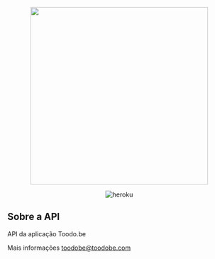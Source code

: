 <p align="center"><img src="https://res.cloudinary.com/thiegocarvalho/image/upload/v1586122769/logo-toodobe_gkqso2.png" width="400"></p>

<p align="center">
<img src="https://heroku-badge.herokuapp.com/?app=toodobe" alt="heroku"></p>

## Sobre a API

API da aplicação Toodo.be

Mais informações toodobe@toodobe.com
